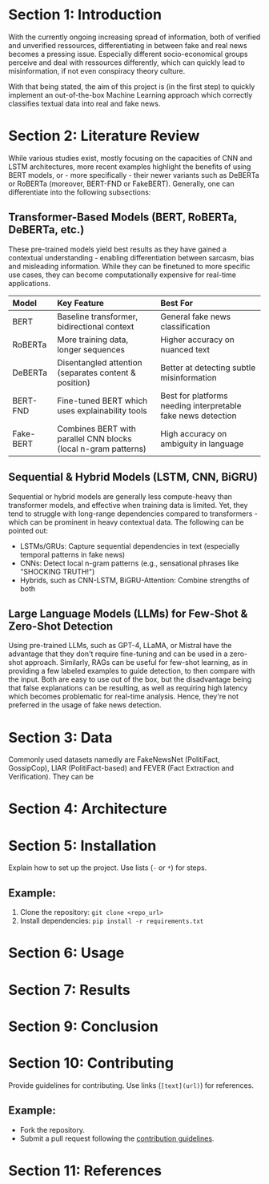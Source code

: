 # Section 1: Introduction
With the currently ongoing increasing spread of information, both of verified and unverified ressources, differentiating in between fake and real news becomes a pressing issue. Especially different socio-economical groups perceive and deal with ressources differently, which can quickly lead to misinformation, if not even conspiracy theory culture.

With that being stated, the aim of this project is (in the first step) to quickly implement an out-of-the-box Machine Learning approach which correctly classifies textual data into real and fake news.

# Section 2: Literature Review
While various studies exist, mostly focusing on the capacities of CNN and LSTM architectures, more recent examples highlight the benefits of using BERT models, or - more specifically - their newer variants such as DeBERTa or RoBERTa (moreover, BERT-FND or FakeBERT).
Generally, one can differentiate into the following subsections:

## Transformer-Based Models (BERT, RoBERTa, DeBERTa, etc.)
These pre-trained models yield best results as they have gained a contextual understanding - enabling differentiation between sarcasm, bias and misleading information. While they can be finetuned to more specific use cases, they can become computationally expensive for real-time applications.

| Model   | Key Feature                                | Best For                          |
|:--------|:-------------------------------------------|:-----------------------------------|
| BERT    | Baseline transformer, bidirectional context | General fake news classification  |
| RoBERTa | More training data, longer sequences       | Higher accuracy on nuanced text   |
| DeBERTa | Disentangled attention (separates content & position) | Better at detecting subtle misinformation |
| BERT-FND | Fine-tuned BERT which uses explainability tools | Best for platforms needing interpretable fake news detection |
| Fake-BERT | Combines BERT with parallel CNN blocks (local n-gram patterns) |  High accuracy on ambiguity in language |



## Sequential & Hybrid Models (LSTM, CNN, BiGRU)
Sequential or hybrid models are generally less compute-heavy than transformer models, and effective when training data is limited. Yet, they tend to struggle with long-range dependencies compared to transformers - which can be 
prominent in heavy contextual data. The following can be pointed out:

* LSTMs/GRUs: Capture sequential dependencies in text (especially temporal patterns in fake news)
* CNNs: Detect local n-gram patterns (e.g., sensational phrases like "SHOCKING TRUTH!")
* Hybrids, such as CNN-LSTM, BiGRU-Attention: Combine strengths of both

## Large Language Models (LLMs) for Few-Shot & Zero-Shot Detection
Using pre-trained LLMs, such as GPT-4, LLaMA, or Mistral have the advantage that they don't require fine-tuning and can be used in a zero-shot approach. Similarly, RAGs can be useful for few-shot learning, as in providing a few labeled examples to guide detection, to then compare with the input.
Both are easy to use out of the box, but the disadvantage being that false explanations can be resulting, as well as requiring high latency which becomes problematic for real-time analysis.
Hence, they're not preferred in the usage of fake news detection.

# Section 3: Data
Commonly used datasets namedly are FakeNewsNet (PolitiFact, GossipCop), LIAR (PolitiFact-based) and FEVER (Fact Extraction and Verification). They can be 

# Section 4: Architecture

# Section 5: Installation
Explain how to set up the project. Use lists (`-` or `*`) for steps.

## Example:
1. Clone the repository: `git clone <repo_url>`
2. Install dependencies: `pip install -r requirements.txt`


# Section 6: Usage

# Section 7: Results

# Section 9: Conclusion

# Section 10: Contributing
Provide guidelines for contributing. Use links (`[text](url)`) for references.

## Example:
- Fork the repository.
- Submit a pull request following the [contribution guidelines](CONTRIBUTING.md).

# Section 11: References